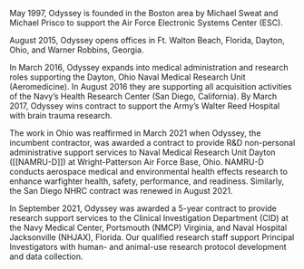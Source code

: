 May 1997, Odyssey is founded in the Boston area by Michael Sweat and Michael Prisco to support the Air Force Electronic Systems Center (ESC).

August 2015, Odyssey opens offices in Ft. Walton Beach, Florida, Dayton, Ohio, and Warner Robbins, Georgia.

In March 2016, Odyssey expands into medical administration and research roles supporting the Dayton, Ohio Naval Medical Research Unit (Aeromedicine). In August 2016 they are supporting all acquisition activities of the Navy’s Health Research Center (San Diego, California). By March 2017, Odyssey wins contract to support the Army’s Walter Reed Hospital with brain trauma research.

The work in Ohio was reaffirmed in March 2021 when Odyssey, the incumbent contractor, was awarded a contract to provide R&D non-personal administrative support services to Naval Medical Research Unit Dayton ([[NAMRU-D]]) at Wright-Patterson Air Force Base, Ohio. NAMRU-D conducts aerospace medical and environmental health effects research to enhance warfighter health, safety, performance, and readiness. Similarly, the San Diego NHRC contract was renewed in August 2021.

In September 2021, Odyssey was awarded a 5-year contract to provide research support services to the Clinical Investigation Department (CID) at the Navy Medical Center, Portsmouth (NMCP) Virginia, and Naval Hospital Jacksonville (NHJAX), Florida. Our qualified research staff support Principal Investigators with human- and animal-use research protocol development and data collection.